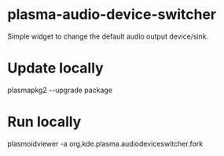 # plasma-audio-device-switcher

Simple widget to change the default audio output device/sink.

# Update locally
plasmapkg2 --upgrade package

# Run locally
plasmoidviewer -a org.kde.plasma.audiodeviceswitcher.fork
